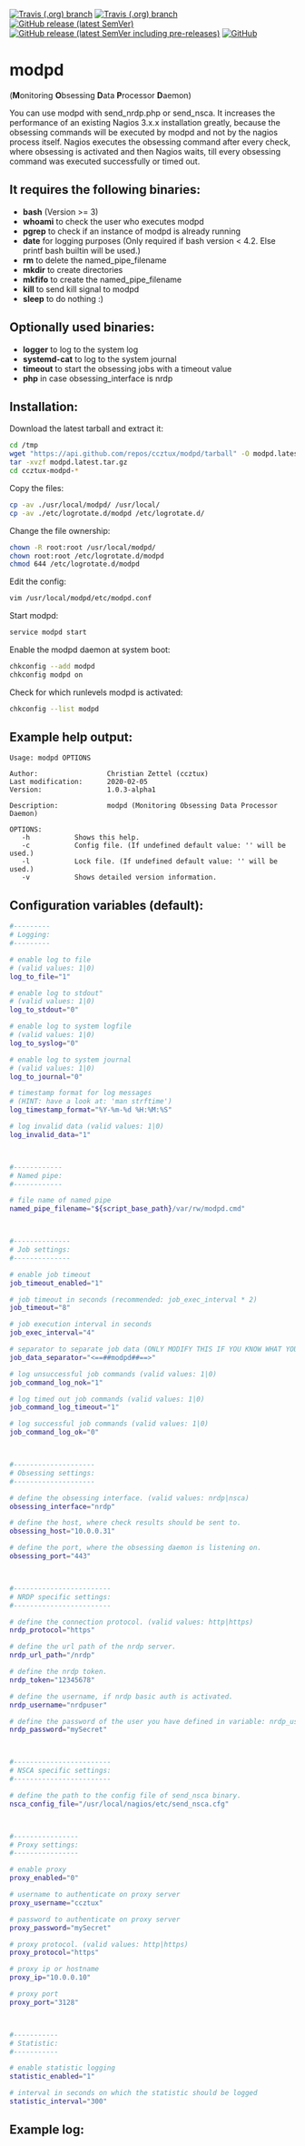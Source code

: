 [![Travis (.org) branch](https://img.shields.io/travis/ccztux/modpd/master?label=shellcheck%28master%29)](https://travis-ci.org/ccztux/modpd)
[![Travis (.org) branch](https://img.shields.io/travis/ccztux/modpd/devel?label=shellcheck%28devel%29)](https://travis-ci.org/ccztux/modpd)
[![GitHub release (latest SemVer)](https://img.shields.io/github/v/release/ccztux/modpd?label=latest%20release)](https://github.com/ccztux/modpd/releases/latest)
[![GitHub release (latest SemVer including pre-releases)](https://img.shields.io/github/v/release/ccztux/modpd?include_prereleases&label=latest%20pre-release)](https://github.com/ccztux/modpd/releases/tag/1.0.2-beta1)
[![GitHub](https://img.shields.io/github/license/ccztux/modpd?color=yellowgreen)](https://github.com/ccztux/modpd/blob/master/LICENSE)



# modpd
(**M**onitoring **O**bsessing **D**ata **P**rocessor **D**aemon)

You can use modpd with send_nrdp.php or send_nsca. It increases the performance of an existing Nagios 3.x.x installation greatly, because the obsessing commands will be executed by modpd and not by the nagios process itself. Nagios executes the obsessing command after every check, where obsessing is activated and then Nagios waits, till every obsessing command was executed successfully or timed out.



## It requires the following binaries:
- **bash** (Version >= 3)
- **whoami** to check the user who executes modpd
- **pgrep** to check if an instance of modpd is already running
- **date** for logging purposes (Only required if bash version < 4.2. Else printf bash builtin will be used.)
- **rm** to delete the named_pipe_filename
- **mkdir** to create directories
- **mkfifo** to create the named_pipe_filename
- **kill** to send kill signal to modpd
- **sleep** to do nothing :)



## Optionally used binaries:
- **logger** to log to the system log
- **systemd-cat** to log to the system journal
- **timeout** to start the obsessing jobs with a timeout value
- **php** in case obsessing_interface is nrdp



## Installation:

Download the latest tarball and extract it:

```bash
cd /tmp
wget "https://api.github.com/repos/ccztux/modpd/tarball" -O modpd.latest.tar.gz
tar -xvzf modpd.latest.tar.gz
cd ccztux-modpd-*
```


Copy the files:

```bash
cp -av ./usr/local/modpd/ /usr/local/
cp -av ./etc/logrotate.d/modpd /etc/logrotate.d/
```


Change the file ownership:

```bash
chown -R root:root /usr/local/modpd/
chown root:root /etc/logrotate.d/modpd
chmod 644 /etc/logrotate.d/modpd
```


Edit the config:

```bash
vim /usr/local/modpd/etc/modpd.conf
```


Start modpd:

```bash
service modpd start
```


Enable the modpd daemon at system boot:
```bash
chkconfig --add modpd
chkconfig modpd on
```


Check for which runlevels modpd is activated:
```bash
chkconfig --list modpd
```



## Example help output:
```
Usage: modpd OPTIONS

Author:                 Christian Zettel (ccztux)
Last modification:      2020-02-05
Version:                1.0.3-alpha1

Description:            modpd (Monitoring Obsessing Data Processor Daemon)

OPTIONS:
   -h           Shows this help.
   -c           Config file. (If undefined default value: '' will be used.)
   -l           Lock file. (If undefined default value: '' will be used.)
   -v           Shows detailed version information.
```



## Configuration variables (default):
```bash
#---------
# Logging:
#---------

# enable log to file
# (valid values: 1|0)
log_to_file="1"

# enable log to stdout"
# (valid values: 1|0)
log_to_stdout="0"

# enable log to system logfile
# (valid values: 1|0)
log_to_syslog="0"

# enable log to system journal
# (valid values: 1|0)
log_to_journal="0"

# timestamp format for log messages
# (HINT: have a look at: 'man strftime')
log_timestamp_format="%Y-%m-%d %H:%M:%S"

# log invalid data (valid values: 1|0)
log_invalid_data="1"



#------------
# Named pipe:
#------------

# file name of named pipe
named_pipe_filename="${script_base_path}/var/rw/modpd.cmd"



#--------------
# Job settings:
#--------------

# enable job timeout
job_timeout_enabled="1"

# job timeout in seconds (recommended: job_exec_interval * 2)
job_timeout="8"

# job execution interval in seconds
job_exec_interval="4"

# separator to separate job data (ONLY MODIFY THIS IF YOU KNOW WHAT YOU DO!!!)
job_data_separator="<==##modpd##==>"

# log unsuccessful job commands (valid values: 1|0)
job_command_log_nok="1"

# log timed out job commands (valid values: 1|0)
job_command_log_timeout="1"

# log successful job commands (valid values: 1|0)
job_command_log_ok="0"



#--------------------
# Obsessing settings:
#--------------------

# define the obsessing interface. (valid values: nrdp|nsca)
obsessing_interface="nrdp"

# define the host, where check results should be sent to.
obsessing_host="10.0.0.31"

# define the port, where the obsessing daemon is listening on.
obsessing_port="443"



#------------------------
# NRDP specific settings:
#------------------------

# define the connection protocol. (valid values: http|https)
nrdp_protocol="https"

# define the url path of the nrdp server.
nrdp_url_path="/nrdp"

# define the nrdp token.
nrdp_token="12345678"

# define the username, if nrdp basic auth is activated.
nrdp_username="nrdpuser"

# define the password of the user you have defined in variable: nrdp_username with which we sould connect.
nrdp_password="mySecret"



#------------------------
# NSCA specific settings:
#------------------------

# define the path to the config file of send_nsca binary.
nsca_config_file="/usr/local/nagios/etc/send_nsca.cfg"



#----------------
# Proxy settings:
#----------------

# enable proxy
proxy_enabled="0"

# username to authenticate on proxy server
proxy_username="ccztux"

# password to authenticate on proxy server
proxy_password="mySecret"

# proxy protocol. (valid values: http|https)
proxy_protocol="https"

# proxy ip or hostname
proxy_ip="10.0.0.10"

# proxy port
proxy_port="3128"



#-----------
# Statistic:
#-----------

# enable statistic logging
statistic_enabled="1"

# interval in seconds on which the statistic should be logged
statistic_interval="300"
```



## Example log:
